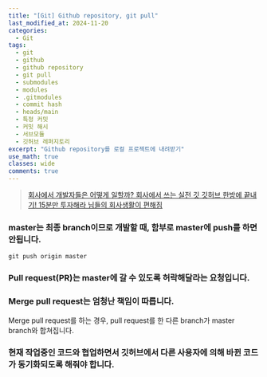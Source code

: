```yaml
---
title: "[Git] Github repository, git pull"
last_modified_at: 2024-11-20
categories:
  - Git
tags:
  - git
  - github
  - github repository
  - git pull
  - submodules
  - modules
  - .gitmodules
  - commit hash
  - heads/main
  - 특정 커밋
  - 커밋 해시
  - 서브모듈
  - 깃허브 레퍼지토리
excerpt: "Github repository를 로컬 프로젝트에 내려받기"
use_math: true
classes: wide
comments: true
---
```


> [회사에서 개발자들은 어떻게 일할까? 회사에서 쓰는 실전 깃 깃허브 한방에 끝내기! 15분만 투자해라 님들의 회사생활이 편해짐](https://www.youtube.com/watch?v=cwC8t9dno2s)


### master는 최종 branch이므로 개발할 때, 함부로 master에 push를 하면 안됩니다.

```terminal
git push origin master
```


### Pull request(PR)는 master에 갈 수 있도록 허락해달라는 요청입니다.



### Merge pull request는 엄청난 책임이 따릅니다.

Merge pull request를 하는 경우, pull request를 한 다른 branch가 master branch와 합쳐집니다.



### 현재 작업중인 코드와 협업하면서 깃허브에서 다른 사용자에 의해 바뀐 코드가 동기화되도록 해줘야 합니다.





